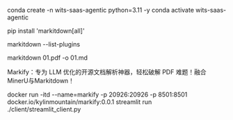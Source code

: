conda create -n wits-saas-agentic python=3.11 -y
conda activate wits-saas-agentic

pip install 'markitdown[all]'

markitdown --list-plugins

markitdown 01.pdf -o 01.md

Markify：专为 LLM 优化的开源文档解析神器，轻松破解 PDF 难题！融合MinerU与Markitdown！

docker run -itd --name=markify  -p 20926:20926 -p 8501:8501 docker.io/kylinmountain/markify:0.0.1
streamlit run ./client/streamlit_client.py
